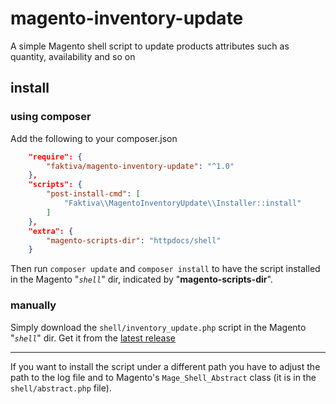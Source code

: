 # magento-inventory-update
A simple Magento shell script to update products attributes such as quantity, availability and so on

## install

### using composer
Add the following to your composer.json
```json
    "require": {
        "faktiva/magento-inventory-update": "^1.0"
    },
    "scripts": {
        "post-install-cmd": [
            "Faktiva\\MagentoInventoryUpdate\\Installer::install"
        ]
    },
    "extra": {
        "magento-scripts-dir": "httpdocs/shell"
    }
```
Then run `composer update` and `composer install` to have the script installed in the Magento "_`shell`_" dir, indicated by "__magento-scripts-dir__".

### manually
Simply download the `shell/inventory_update.php` script in the Magento "_`shell`_" dir. Get it from the [latest release](https://github.com/faktiva/magento-inventory-update/releases/latest)

___

If you want to install the script under a different path you have to adjust the path to the log file and to Magento's `Mage_Shell_Abstract` class (it is in the `shell/abstract.php` file).

